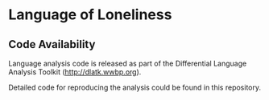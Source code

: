 # Language of Loneliness

## Code Availability

Language analysis code is released as part of the Differential Language Analysis Toolkit (http://dlatk.wwbp.org).

Detailed code for reproducing the analysis could be found in this repository.
